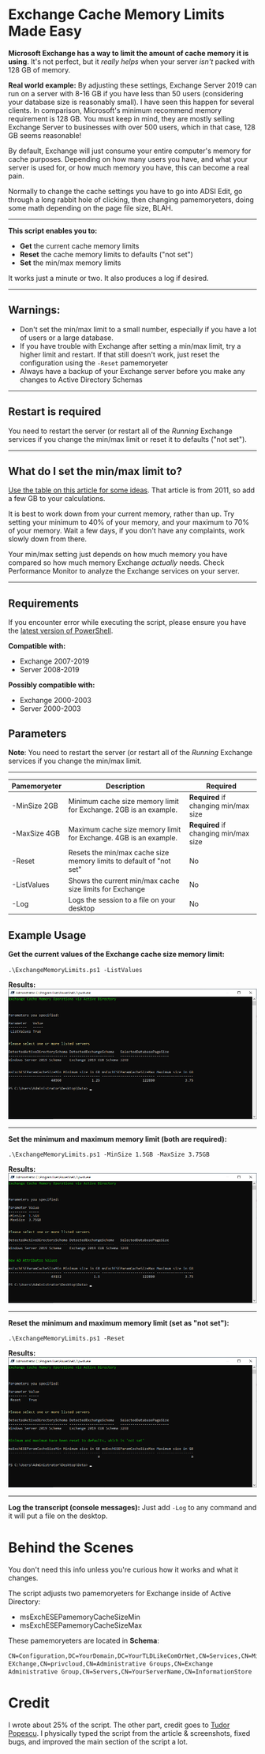 # Exchange Cache Memory Limits Made Easy

**Microsoft Exchange has a way to limit the amount of cache memory it is using**.  It's not perfect, but it *really helps* when your server *isn't* packed with 128 GB of memory.

**Real world example:** By adjusting these settings, Exchange Server 2019 can run on a server with 8-16 GB if you have less than 50 users (considering your database size is reasonably small).  I have seen this happen for several clients.  In comparison, Microsoft's minimum recommend memory requirement is 128 GB.  You must keep in mind, they are mostly selling Exchange Server to businesses with over 500 users, which in that case, 128 GB seems reasonable!

By default, Exchange will just consume your entire computer's memory for cache purposes.  Depending on how many users you have, and what your server is used for, or how much memory you have, this can become a real pain.

Normally to change the cache settings you have to go into ADSI Edit, go through a long rabbit hole of clicking, then changing pamemoryeters, doing some math depending on the page file size, BLAH.

---

**This script enables you to:**
- **Get** the current cache memory limits
- **Reset** the cache memory limits to defaults ("not set")
- **Set** the min/max memory limits

It works just a minute or two.  It also produces a log if desired.

---

## Warnings:

- Don't set the min/max limit to a small number, especially if you have a lot of users or a large database.
- If you have trouble with Exchange after setting a min/max limit, try a higher limit and restart. If that still doesn't work, just reset the configuration using the `-Reset` pamemoryeter
- Always have a backup of your Exchange server before you make any changes to Active Directory Schemas

---

## Restart is required

You need to restart the server (or restart all of the *Running* Exchange services if you change the min/max limit or reset it to defaults ("not set").

---

## What do I set the min/max limit to?

[Use the table on this article for some ideas](<https://ntlong.wordpress.com/2011/09/16/limiting-exchange-2010-database-cache/>). That article is from 2011, so add a few GB to your calculations.

It is best to work down from your current memory, rather than up. Try setting your minimum to 40% of your memory, and your maximum to 70% of your memory. Wait a few days, if you don't have any complaints, work slowly down from there.

Your min/max setting just depends on how much memory you have compared so how much memory Exchange *actually* needs. Check Performance Monitor to analyze the Exchange services on your server.

---

## Requirements

If you encounter error while executing the script, please ensure you have the [latest version of PowerShell](<https://github.com/PowerShell/PowerShell/releases/tag/v7.1.1>).

**Compatible with:**
- Exchange 2007-2019
- Server 2008-2019

**Possibly compatible with:**
- Exchange 2000-2003
- Server 2000-2003

## Parameters

**Note**:
You need to restart the server (or restart all of the *Running* Exchange services if you change the min/max limit.

---

|Pamemoryeter|Description|Required|
|--|--|--|
|-MinSize 2GB|Minimum cache size memory limit for Exchange. 2GB is an example.|**Required** if changing min/max size|
|-MaxSize 4GB|Maximum cache size memory limit for Exchange. 4GB is an example.|**Required** if changing min/max size|
|-Reset|Resets the min/max cache size memory limits to default of "not set"|No
|-ListValues|Shows the current min/max cache size limits for Exchange|No
|-Log|Logs the session to a file on your desktop|No

## Example Usage

**Get the current values of the Exchange cache size memory limit:**

`.\ExchangeMemoryLimits.ps1 -ListValues`

**Results:**
![ListValues pamemoryeter](https://raw.githubusercontent.com/asheroto/Microsoft-Exchange-Memory-Limits/main/screenshots/ListValues.png)

---

**Set the minimum and maximum memory limit (both are required):**

    .\ExchangeMemoryLimits.ps1 -MinSize 1.5GB -MaxSize 3.75GB

**Results:**
![MinSize and MaxSize pamemoryeter](https://raw.githubusercontent.com/asheroto/Microsoft-Exchange-Memory-Limits/main/screenshots/MinMax.png)

---
**Reset the minimum and maximum memory limit (set as "not set"):**

    .\ExchangeMemoryLimits.ps1 -Reset

**Results:**
![Reset pamemoryeter](https://raw.githubusercontent.com/asheroto/Microsoft-Exchange-Memory-Limits/main/screenshots/Reset.png)

---

**Log the transcript (console messages):**
Just add `-Log` to any command and it will put a file on the desktop.

# Behind the Scenes
You don't need this info unless you're curious how it works and what it changes.

The script adjusts two pamemoryeters for Exchange inside of Active Directory:

- msExchESEPamemoryCacheSizeMin
- msExchESEPamemoryCacheSizeMax

These pamemoryeters are located in **Schema**:

    CN=Configuration,DC=YourDomain,DC=YourTLDLikeComOrNet,CN=Services,CN=Microsoft EXchange,CN=privcloud,CN=Administrative Groups,CN=Exchange Administrative Group,CN=Servers,CN=YourServerName,CN=InformationStore

# Credit

I wrote about 25% of the script.  The other part, credit goes to [Tudor Popescu](https://www.quest.com/community/blogs/b/data-protection/posts/how-to-limit-the-amount-of-cache-memory-used-by-exchange-servers-using-powershell-with-applications-to-rapid-recovery-post-1-of-3-44962775).  I physically typed the script from the article & screenshots, fixed bugs, and improved the main section of the script a lot.
